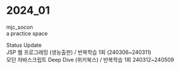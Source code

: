 # 2024_01
mjc_socon<br>
a practice space


Status Update<br>
JSP 웹 프로그래밍 (생능출판) / 반복학습 1회 (240306\~240311) <br>
모던 자바스크립트 Deep Dive (위키북스) / 반복학습 1회 240312\~240509 <br>
